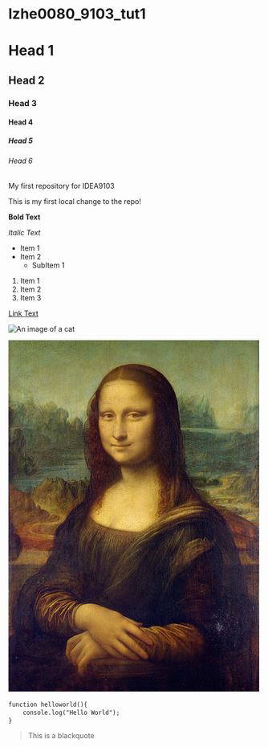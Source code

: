 # lzhe0080_9103_tut1
# Head 1
## Head 2
### Head 3
#### Head 4
##### Head 5
###### Head 6

My first repository for IDEA9103

This is my first local change to the repo!

**Bold Text**

*Italic Text*

- Item 1
- Item 2
    - SubItem 1

1. Item 1
2. Item 2
4. Item 3

[Link Text](https://github.com/lzhe0080/lzhe0080_9103_tut1)

![An image of a cat](http://placekitten.com/200/300)

![An image of Mona Lisa](readmeImages\Mona_Lisa_by_Leonardo_da_Vinci_500_x_700.jpg)

```
function helloworld(){
    console.log("Hello World");
}
```

> This is a blackquote

